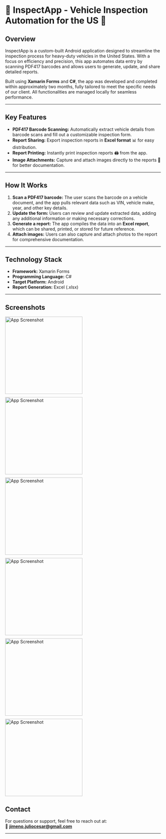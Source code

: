 

# 🚛 **InspectApp** - Vehicle Inspection Automation for the US 📱

## **Overview**

InspectApp is a custom-built Android application designed to streamline the inspection process for heavy-duty vehicles in the United States. With a focus on efficiency and precision, this app automates data entry by scanning PDF417 barcodes and allows users to generate, update, and share detailed reports. 

Built using **Xamarin Forms** and **C#**, the app was developed and completed within approximately two months, fully tailored to meet the specific needs of our client. All functionalities are managed locally for seamless performance.

---

## **Key Features**

- **PDF417 Barcode Scanning:** Automatically extract vehicle details from barcode scans and fill out a customizable inspection form.
- **Report Sharing:** Export inspection reports in **Excel format** 📊 for easy distribution.
- **Report Printing:** Instantly print inspection reports 🖨️ from the app.
- **Image Attachments:** Capture and attach images directly to the reports 📸 for better documentation.

---

## **How It Works**

1. **Scan a PDF417 barcode:** The user scans the barcode on a vehicle document, and the app pulls relevant data such as VIN, vehicle make, year, and other key details.
2. **Update the form:** Users can review and update extracted data, adding any additional information or making necessary corrections.
3. **Generate a report:** The app compiles the data into an **Excel report**, which can be shared, printed, or stored for future reference.
4. **Attach images:** Users can also capture and attach photos to the report for comprehensive documentation.

---

## **Technology Stack**

- **Framework:** Xamarin Forms
- **Programming Language:** C#
- **Target Platform:** Android
- **Report Generation:** Excel (.xlsx)

---

## **Screenshots**

<div style="display: flex; flex-wrap: wrap; gap: 10px;">
<img src="./img/1.jpeg" alt="App Screenshot" width="250"/> 
<img src="./img/2.jpeg" alt="App Screenshot" width="250"/>
<img src="./img/3.jpeg" alt="App Screenshot" width="250"/>
</div>

<div style="display: flex; flex-wrap: wrap; gap: 10px; margin-top: 10px;">
<img src="./img/4.jpeg" alt="App Screenshot" width="250"/>
<img src="./img/5.jpeg" alt="App Screenshot" width="250"/>
<img src="./img/6.jpeg" alt="App Screenshot" width="250"/>

</div>



## **Contact**

For questions or support, feel free to reach out at:  
📧 **jimeno.juliocesar@gmail.com**

---

